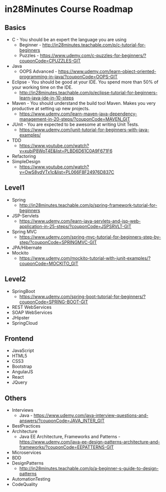 # in28Minutes Course Roadmap

## Basics
 - C - You should be an expert the language you are using
 	- Beginner - http://in28minutes.teachable.com/p/c-tutorial-for-beginners
 	- Puzzles - https://www.udemy.com/c-puzzles-for-beginners/?couponCode=CPUZZLES-GIT
 - Java
 	- OOPS Advanced - https://www.udemy.com/learn-object-oriented-programming-in-java/?couponCode=OOPS-GIT
 - Eclipse - You should be good at your IDE. You spend more than 50% of your working time on the IDE.
 	- http://in28minutes.teachable.com/p/eclipse-tutorial-for-beginners-learn-java-ide-in-10-steps
 - Maven - You should understand the build tool Maven. Makes you very productive at setting up new projects.
 	- https://www.udemy.com/learn-maven-java-dependency-management-in-20-steps/?couponCode=MAVEN_GIT
 - JUnit - You are expected to be awesome at writing Unit Tests.
 	- https://www.udemy.com/junit-tutorial-for-beginners-with-java-examples/
 - TDD
 	- https://www.youtube.com/watch?v=xubiP8WoT4E&list=PLBD6D61C0A9F671F6
 - Refactoring
 - SimpleDesign
 	- https://www.youtube.com/watch?v=OwS8ydVTx1c&list=PL066F8F24976D837C

## Level1
 - Spring
 	- http://in28minutes.teachable.com/p/spring-framework-tutorial-for-beginners
 - JSP-Servlets
 	- https://www.udemy.com/learn-java-servlets-and-jsp-web-application-in-25-steps/?couponCode=JSPSRVLT-GIT
 - Spring MVC
 	- https://www.udemy.com/spring-mvc-tutorial-for-beginners-step-by-step/?couponCode=SPRINGMVC-GIT
 - JPA/Hibernate
 - Mockito
 	- https://www.udemy.com/mockito-tutorial-with-junit-examples/?couponCode=MOCKITO_GIT

## Level2
 - SpringBoot
 	- https://www.udemy.com/spring-boot-tutorial-for-beginners/?couponCode=SPRING-BOOT-GIT
 - REST WebServices
 - SOAP WebServices
 - JHipster
 - SpringCloud

## Frontend
 - JavaScript
 - HTML5
 - CSS3
 - Bootstrap
 - AngularJS
 - React
 - JQuery

## Others
 - Interviews
 	- Java - https://www.udemy.com/java-interview-questions-and-answers/?couponCode=JAVA_INTER_GIT
 - BestPractices
 - Architecture
 	- Java EE Architecture, Frameworks and Patterns - https://www.udemy.com/java-ee-design-patterns-architecture-and-frameworks/?couponCode=EEPATTERNS-GIT
 - Microservices
 - BDD
 - DesignPatterns
 	- http://in28minutes.teachable.com/p/a-beginner-s-guide-to-design-patterns
 - AutomationTesting
 - CodeQuality

